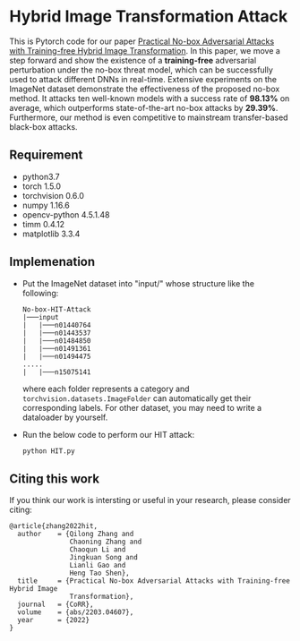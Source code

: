 # Hybrid Image Transformation Attack

This is Pytorch code for our paper [Practical No-box Adversarial Attacks with Training-free
Hybrid Image Transformation](https://arxiv.org/abs/2203.04607). In this paper, we move a step forward and show the existence of a **training-free** adversarial perturbation under the no-box threat model, which can be successfully used to attack different DNNs in real-time. Extensive experiments on the ImageNet dataset demonstrate the effectiveness of the proposed no-box method. It attacks ten well-known models with a success rate of **98.13%** on average, which outperforms state-of-the-art no-box attacks by **29.39%**. Furthermore, our method is even competitive to mainstream transfer-based black-box attacks.



## Requirement

- python3.7
- torch 1.5.0
- torchvision 0.6.0
- numpy 1.16.6
- opencv-python 4.5.1.48
- timm 0.4.12
- matplotlib 3.3.4

## Implemenation
- Put the ImageNet dataset into "input/" whose structure like the following: 
  ```
  No-box-HIT-Attack
  |───input
  |   |───n01440764
  |   |───n01443537
  |   |───n01484850
  |   |───n01491361
  |   |───n01494475
  .....
  |   |───n15075141
  ```
  where each folder represents a category and `torchvision.datasets.ImageFolder` can automatically get their corresponding labels. For other dataset, you may need to write a dataloader by yourself.

- Run the below code to perform our HIT attack:

  ```python
  python HIT.py
  ```

## Citing this work
If you think our work is intersting or useful in your research, please consider citing:

```
@article{zhang2022hit,
  author    = {Qilong Zhang and
               Chaoning Zhang and
               Chaoqun Li and
               Jingkuan Song and
               Lianli Gao and
               Heng Tao Shen},
  title     = {Practical No-box Adversarial Attacks with Training-free Hybrid Image
               Transformation},
  journal   = {CoRR},
  volume    = {abs/2203.04607},
  year      = {2022}
}
```




